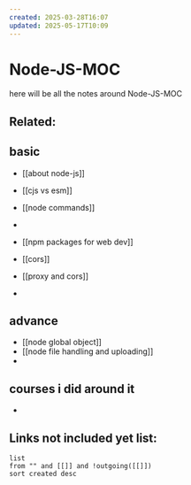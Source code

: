 ```yaml
---
created: 2025-03-28T16:07
updated: 2025-05-17T10:09
---
```


# Node-JS-MOC

here will be all the notes around Node-JS-MOC


**Related**:
- 


## basic

- [[about node-js]]
- [[cjs vs esm]]
- [[node commands]]
- 
- [[npm packages for web dev]]
- [[cors]]
- [[proxy and cors]]

- 

## advance

- [[node global object]]
- [[node file handling and uploading]]
- 


## courses i did around it

- 



## **Links not included yet list:**
```dataview
list
from "" and [[]] and !outgoing([[]])
sort created desc
```
